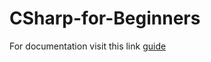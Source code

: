 # CSharp-for-Beginners
For documentation visit this link [guide](https://docs.microsoft.com/en-us/dotnet/csharp/tour-of-csharp/)
